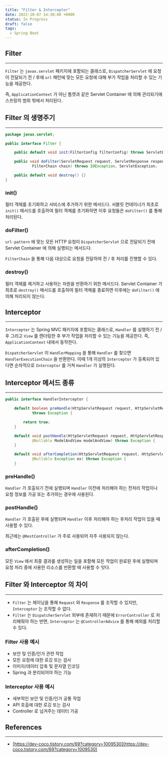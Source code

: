 ```yaml
---
title: "Filter & Interceptor"
date: 2022-10-07 14:30:00 +0900
status: In Progress
draft: false
tags:
  - Spring Boot
---
```


## Filter

---

`Filter` 는 `javax.servlet` 패키지에 포함되는 클래스로, `DispatcherServlet` 에 요청이 전달되기 전 / 후에 `url` 패턴에 맞는 모든 요청에 대해 부가 작업을 처리할 수 있는 기능을 제공한다.

즉, `ApplicationContext` 가 아닌 톰캣과 같은 Servlet Container 에 의해 관리되기에 스프링의 범위 밖에서 처리된다.

## Filter 의 생명주기

---

```java
package javax.servlet;

public interface Filter {

    public default void init(FilterConfig filterConfig) throws ServletException {}

    public void doFilter(ServletRequest request, ServletResponse response,
            FilterChain chain) throws IOException, ServletException;

    public default void destroy() {}
}
```

### init()

필터 객체를 초기화하고 서비스에 추가하기 위한 메서드다. 서블릿 컨테이너가 최초로 `init()` 메서드를 호출하여 필터 객체를 초기화하면 이후 요청들은 `doFilter()` 를 통해 처리된다.

### doFilter()

`url-pattern` 에 맞는 모든 HTTP 요청이 `DispatcherServlet` 으로 전달되기 전에 Servlet Container 에 의해 실행되는 메서드다.

`FilterChain` 을 통해 다음 대상으로 요청을 전달하여 전 / 후 처리를 진행할 수 있다.

### destroy()

필터 객체를 제거하고 사용하는 자원을 반환하기 위한 메서드다. Servlet Container 가 최초로 `destroy()` 메서드를 호출하여 필터 객체를 종료하면 이후에는 `doFilter()` 에 의해 처리되지 않는다.

## Interceptor

---

`Intercepter` 는 Spring MVC 패키지에 포함되는 클래스로, `Handler` 를 실행하기 전 / 후 그리고 `View` 를 렌더링한 후 부가 작업을 처리할 수 있는 기능을 제공한다. 즉, `ApplicationContext` 내에서 동작한다.

`DispatcherServlet` 이 `HandlerMapping` 을 통해 `Handler` 를 찾으면 `HandlerExecutionChain` 을 반환한다. 이때 1개 이상의 `Interceptor` 가 등록되어 있다면 순차적으로 `Interceptor` 를 거쳐 `Handler` 가 실행된다.

## Interceptor 메서드 종류

---

```java
public interface HandlerInterceptor {

	default boolean preHandle(HttpServletRequest request, HttpServletResponse response, Object handler)
			throws Exception {

		return true;
	}

	default void postHandle(HttpServletRequest request, HttpServletResponse response, Object handler,
			@Nullable ModelAndView modelAndView) throws Exception {
	}

	default void afterCompletion(HttpServletRequest request, HttpServletResponse response, Object handler,
			@Nullable Exception ex) throws Exception {
	}
```

### preHandle()

`Handler` 가 호출되기 전에 실행되며 `Handler` 이전에 처리해야 하는 전처리 작업이나 요청 정보를 가공 또는 추가하는 경우에 사용된다.

### postHandle()

`Handler` 가 호출된 후에 실행되며 `Handler` 이후 처리해야 하는 후처리 작업이 있을 때 사용할 수 있다.

최근에는 `@RestController` 가 주로 사용되어 자주 사용되지 않는다.

### afterCompletion()

모든 `View` 에서 최종 결과를 생성하는 일을 포함해 모든 작업이 완료된 후에 실행되며 요청 처리 중에 사용한 리소스를 반환할 때 사용할 수 잇다.

## Filter 와 Interceptor 의 차이

---

- `Filter` 는 체이닝을 통해 `Request` 와 `Response` 를 조작할 수 있지만, `Interceptor` 는 조작할 수 없다.
- `Filter` 는 `DispatcherServlet` 외부에 존재하기 때문에 `ErrorController` 로 처리해줘야 하는 반면, `Interceptor` 는 `@ControllerAdvice` 를 통해 예외를 처리할 수 있다.

### Filter 사용 예시

- 보안 및 인증/인가 관련 작업
- 모든 요청에 대한 로깅 또는 검사
- 이미지/데이터 압축 및 문자열 인코딩
- Spring 과 분리되어야 하는 기능

### Interceptor 사용 예시

- 세부적인 보안 및 인증/인가 공통 작업
- API 호출에 대한 로깅 또는 검사
- Controller 로 넘겨주는 데이터 가공

## References

---

- [https://dev-coco.tistory.com/69?category=1009530](https://dev-coco.tistory.com/69?category=1009530)
